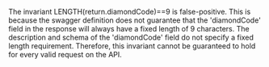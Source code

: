 The invariant LENGTH(return.diamondCode)==9 is false-positive. This is because the swagger definition does not guarantee that the 'diamondCode' field in the response will always have a fixed length of 9 characters. The description and schema of the 'diamondCode' field do not specify a fixed length requirement. Therefore, this invariant cannot be guaranteed to hold for every valid request on the API.
